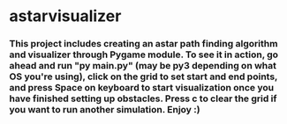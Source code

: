 # astarvisualizer

### This project includes creating an astar path finding algorithm and visualizer through Pygame module. To see it in action, go ahead and run "py main.py" (may be py3 depending on what OS you're using), click on the grid to set start and end points, and press Space on keyboard to start visualization once you have finished setting up obstacles. Press c to clear the grid if you want to run another simulation. Enjoy :)
